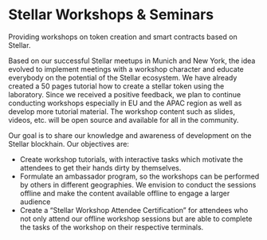 # Stellar Workshops & Seminars

Providing workshops on token creation and smart contracts based on Stellar.

Based on our successful Stellar meetups in Munich and New York, the idea evolved to implement meetings with a workshop character and educate everybody on the potential of the Stellar ecosystem. We have already created a 50 pages tutorial how to create a stellar token using the laboratory. Since we received a positive feedback, we plan to continue conducting workshops especially in EU and the APAC region as well as develop more tutorial material. The workshop content such as slides, videos, etc. will be open source and available for all in the community.

Our goal is to share our knowledge and awareness of development on the Stellar blockhain. Our objectives are:

- Create workshop tutorials, with interactive tasks which motivate the attendees to get their hands dirty by themselves.
- Formulate an ambassador program, so the workshops can be performed by others in different geographies. We envision to conduct the sessions offline and make the content available offline to engage a larger audience
- Create a “Stellar Workshop Attendee Certification” for attendees who not only attend our offline workshop sessions but are able to complete the tasks of the workshop on their respective terminals.
